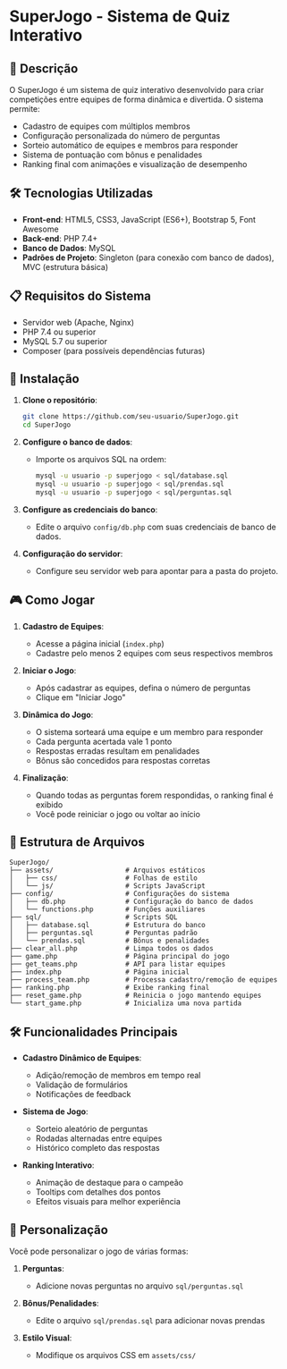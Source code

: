 # SuperJogo - Sistema de Quiz Interativo

## 📝 Descrição

O SuperJogo é um sistema de quiz interativo desenvolvido para criar competições entre equipes de forma dinâmica e divertida. O sistema permite:

- Cadastro de equipes com múltiplos membros
- Configuração personalizada do número de perguntas
- Sorteio automático de equipes e membros para responder
- Sistema de pontuação com bônus e penalidades
- Ranking final com animações e visualização de desempenho

## 🛠️ Tecnologias Utilizadas

- **Front-end**: HTML5, CSS3, JavaScript (ES6+), Bootstrap 5, Font Awesome
- **Back-end**: PHP 7.4+
- **Banco de Dados**: MySQL
- **Padrões de Projeto**: Singleton (para conexão com banco de dados), MVC (estrutura básica)

## 📋 Requisitos do Sistema

- Servidor web (Apache, Nginx)
- PHP 7.4 ou superior
- MySQL 5.7 ou superior
- Composer (para possíveis dependências futuras)

## 🚀 Instalação

1. **Clone o repositório**:

   ```bash
   git clone https://github.com/seu-usuario/SuperJogo.git
   cd SuperJogo
   ```

2. **Configure o banco de dados**:

   - Importe os arquivos SQL na ordem:
     ```bash
     mysql -u usuario -p superjogo < sql/database.sql
     mysql -u usuario -p superjogo < sql/prendas.sql
     mysql -u usuario -p superjogo < sql/perguntas.sql
     ```

3. **Configure as credenciais do banco**:

   - Edite o arquivo `config/db.php` com suas credenciais de banco de dados.

4. **Configuração do servidor**:
   - Configure seu servidor web para apontar para a pasta do projeto.

## 🎮 Como Jogar

1. **Cadastro de Equipes**:

   - Acesse a página inicial (`index.php`)
   - Cadastre pelo menos 2 equipes com seus respectivos membros

2. **Iniciar o Jogo**:

   - Após cadastrar as equipes, defina o número de perguntas
   - Clique em "Iniciar Jogo"

3. **Dinâmica do Jogo**:

   - O sistema sorteará uma equipe e um membro para responder
   - Cada pergunta acertada vale 1 ponto
   - Respostas erradas resultam em penalidades
   - Bônus são concedidos para respostas corretas

4. **Finalização**:
   - Quando todas as perguntas forem respondidas, o ranking final é exibido
   - Você pode reiniciar o jogo ou voltar ao início

## 📂 Estrutura de Arquivos

```
SuperJogo/
├── assets/                  # Arquivos estáticos
│   ├── css/                 # Folhas de estilo
│   └── js/                  # Scripts JavaScript
├── config/                  # Configurações do sistema
│   ├── db.php               # Configuração do banco de dados
│   └── functions.php        # Funções auxiliares
├── sql/                     # Scripts SQL
│   ├── database.sql         # Estrutura do banco
│   ├── perguntas.sql        # Perguntas padrão
│   └── prendas.sql          # Bônus e penalidades
├── clear_all.php            # Limpa todos os dados
├── game.php                 # Página principal do jogo
├── get_teams.php            # API para listar equipes
├── index.php                # Página inicial
├── process_team.php         # Processa cadastro/remoção de equipes
├── ranking.php              # Exibe ranking final
├── reset_game.php           # Reinicia o jogo mantendo equipes
└── start_game.php           # Inicializa uma nova partida
```

## 🛠️ Funcionalidades Principais

- **Cadastro Dinâmico de Equipes**:

  - Adição/remoção de membros em tempo real
  - Validação de formulários
  - Notificações de feedback

- **Sistema de Jogo**:

  - Sorteio aleatório de perguntas
  - Rodadas alternadas entre equipes
  - Histórico completo das respostas

- **Ranking Interativo**:
  - Animação de destaque para o campeão
  - Tooltips com detalhes dos pontos
  - Efeitos visuais para melhor experiência

## 🔧 Personalização

Você pode personalizar o jogo de várias formas:

1. **Perguntas**:

   - Adicione novas perguntas no arquivo `sql/perguntas.sql`

2. **Bônus/Penalidades**:

   - Edite o arquivo `sql/prendas.sql` para adicionar novas prendas

3. **Estilo Visual**:
   - Modifique os arquivos CSS em `assets/css/`
